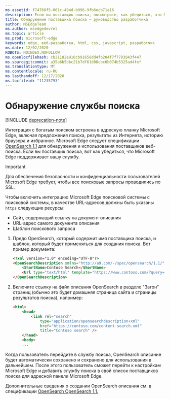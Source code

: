 ```yaml
---
ms.assetid: f74760f5-061c-494d-b096-9fb6ecb71a16
description: Если вы поставщик поиска, посмотрите, как убедиться, что Microsoft Edge поддерживает вашу службу.
title: Обнаружение поставщика поиска — руководство разработчика
author: MSEdgeTeam
ms.author: msedgedevrel
ms.topic: article
ms.prod: microsoft-edge
keywords: edge, веб-разработка, html, css, javascript, разработчик
ms.date: 12/02/2020
ROBOTS: NOINDEX,NOFOLLOW
ms.openlocfilehash: cb21182e910cb91658dd4fb204f7f7783843f447
ms.sourcegitcommit: a35a6b5bbc21b7df61d08cbc6b074b5325ad4fef
ms.translationtype: MT
ms.contentlocale: ru-RU
ms.lasthandoff: 12/17/2020
ms.locfileid: "11235793"
---
```

# Обнаружение службы поиска  

[!INCLUDE [deprecation-note](../../includes/legacy-edge-note.md)]  

Интеграция с богатым поиском встроена в адресную планку Microsoft Edge, включая предложения поиска, результаты из Интернета, историю браузера и избранное.  Microsoft Edge следует спецификации [OpenSearch 1.1](https://github.com/dewitt/opensearch/blob/master/opensearch-1-1-draft-6.md) для обнаружения и использования поставщиков веб-поиска.  Если вы поставщик поиска, вот как убедиться, что Microsoft Edge поддерживает вашу службу.  

> [!IMPORTANT]
> Для обеспечения безопасности и конфиденциальности пользователей Microsoft Edge требует, чтобы все поисковые запросы проводились по SSL.  

Чтобы включить интеграцию Microsoft Edge поисковой системы с поисковой системы, в качестве URL-адресов должны быть указаны `https` следующие ресурсы:  

*   Сайт, содержащий ссылку на документ описания  
*   URL-адрес самого документа описания  
*   Шаблон поискового запроса  
    
1.  Предо OpenSearch, который содержит имя поставщика поиска, и шаблон, который будет применяться для создания поиска.  Вот пример документа:  
    
    ```html
    <?xml version="1.0" encoding="UTF-8"?> 
    <OpenSearchDescription xmlns="http://a9.com/-/spec/opensearch/1.1/">
        <ShortName>Contoso Search</ShortName>
        <Url type="text/html" template="https://www.contoso.com/?query={searchTerms}"/> 
    </OpenSearchDescription>
    ```  
    
1.  Включите ссылку на файл описания OpenSearch в разделе "Загон" страниц (обычно это будет домашняя страница сайта и страницы результатов поиска), например:  
    
    ```html
    <html>
        <head>
            <link rel="search" 
                type="application/opensearchdescription+xml"  
                href="https://contoso.com/content-search.xml" 
                title="Contoso search" /> 
        </head> 
        <body> 
        ...
    ```  
    
Когда пользователь перейдите в службу поиска, OpenSearch описание будет автоматически сохранено и сохранено для использования в дальнейшем.  После этого пользователь сможет перейти к настройкам Microsoft Edge и добавить службу поиска в свой список поставщиков поиска для адресной панели Microsoft Edge.  

Дополнительные сведения о создании OpenSearch описания см. в спецификации [OpenSearch OpenSearch 1.1.](https://github.com/dewitt/opensearch/blob/master/opensearch-1-1-draft-6.md)  
